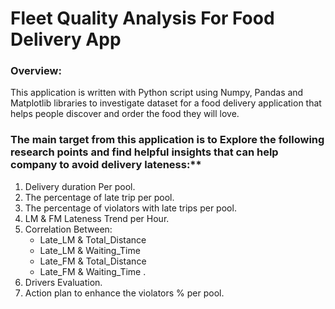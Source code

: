 # Fleet Quality Analysis For Food Delivery App


### Overview:

This application is written with Python script using Numpy, Pandas and Matplotlib libraries to investigate dataset for a food delivery application that helps people discover and order the food they will love.


### The main target from this application is to Explore the following research points and find helpful insights that can help company to avoid delivery lateness:**


1. Delivery duration Per pool.
2. The percentage of late trip per pool.
3. The percentage of violators with late trips per pool.
4. LM & FM Lateness Trend per Hour.
5. Correlation Between:
	- Late_LM & Total_Distance
	- Late_LM & Waiting_Time
	- Late_FM & Total_Distance
	- Late_FM & Waiting_Time .
6. Drivers Evaluation.
7. Action plan to enhance the violators % per pool.

